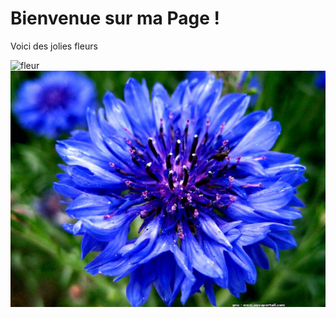 # Bienvenue sur ma Page !
 
 Voici des jolies fleurs

![fleur](images/fleur.webp)
![bleu](images/bleu.jpg)